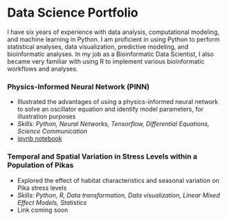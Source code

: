 # Data Science Portfolio
I have six years of experience with data analysis, computational modeling, and machine learning in Python. I am proficient in using Python to perform statistical analyses, data visualization, predictive modeling, and bioinformatic analyses. In my job as a Bioinformatic Data Scientist, I also became very familiar with using R to implement various bioinformatic workflows and analyses.

### Physics-Informed Neural Network (PINN)
* Illustrated the advantages of using a physics-informed neural network to solve an oscillator equation and identify model parameters, for illustration purposes
* _Skills: Python, Neural Networks, Tensorflow, Differential Equations, Science Communication_
* [ipynb notebook](https://github.com/AmelieScha/PINN_oscillator_tf2/blob/main/oscillator_PINN_tf2.ipynb)

### Temporal and Spatial Variation in Stress Levels within a Population of Pikas
* Explored the effect of habitat characteristics and seasonal variation on Pika stress levels
* _Skills: Python, R, Data transformation, Data visualization, Linear Mixed Effect Models, Statistics_
* Link coming soon

